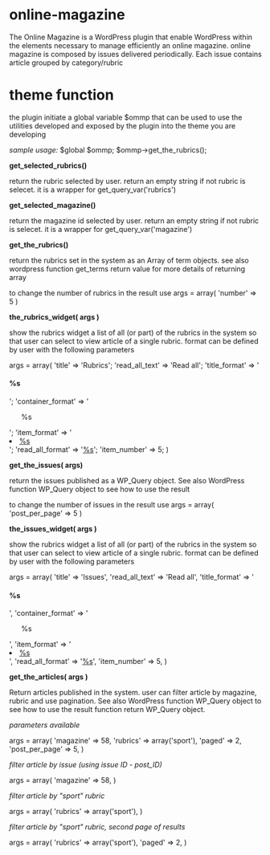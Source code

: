 online-magazine
===============

The Online Magazine is a WordPress plugin that enable WordPress within the elements necessary to manage efficiently an online magazine. online magazine is composed by issues delivered periodically. Each issue contains article grouped by category/rubric

theme function
===============

the plugin initiate a global variable $ommp that can be used to use the utilities developed and exposed by the plugin into the theme you are developing

*sample usage:*
$global $ommp;
$ommp->get_the_rubrics();

**get_selected_rubrics()**

return the rubric selected by user. return an empty string if not rubric is selecet. it is a wrapper for get_query_var('rubrics')

**get_selected_magazine()**

return the magazine id selected by user. return an empty string if not rubric is selecet. it is a wrapper for get_query_var('magazine')

**get_the_rubrics()**

return the rubrics set in the system as an Array of term objects. see also wordpress function get_terms return value for more details of returning array

to change the number of rubrics in the result use
args = array(
    'number' => 5
)

**the_rubrics_widget( args )**

show the rubrics widget a list of all (or part) of the rubrics in the system so that user can select to view article of a single rubric.
format can be defined by user with the following parameters

args = array(
    'title' => 'Rubrics';
    'read_all_text' => 'Read all';
    'title_format' => '<h4>%s</h4>';
    'container_format' => '<ol class="list-unstyled">%s</ol>';
    'item_format' => '<li><a href="/rubrics/%s">%s</a></li>';
    'read_all_format' => '<a href="/rubrics">%s</a>';
    'item_number' => 5;
)


**get_the_issues( args)**

return the issues published as a WP_Query object. See also WordPress function WP_Query object to see how to use the result

to change the number of issues in the result use
args = array(
    'post_per_page' => 5
)

**the_issues_widget( args )**

show the rubrics widget a list of all (or part) of the rubrics in the system so that user can select to view article of a single rubric.
format can be defined by user with the following parameters

args = array(
    'title' => 'Issues',
    'read_all_text' => 'Read all',
    'title_format' => '<h4>%s</h4>',
    'container_format' => '<ol class="list-unstyled">%s</ol>',
    'item_format' => '<li><a href="/issues/%s">%s</a></li>',
    'read_all_format' => '<a href="/issues">%s</a>',
    'item_number' => 5,
)


**get_the_articles( args )**

Return articles published in the system. user can filter article by magazine, rubric and use pagination.
See also WordPress function WP_Query object to see how to use the result
function return WP_Query object.

*parameters available*

args = array(
    'magazine' => 58,
    'rubrics' => array('sport'),
    'paged' => 2,
    'post_per_page' => 5,
)

*filter article by issue (using issue ID - post_ID)*

args = array(
    'magazine' => 58,
)

*filter article by "sport" rubric*

args = array(
    'rubrics' => array('sport'),
)

*filter article by "sport" rubric, second page of results*

args = array(
    'rubrics' => array('sport'),
    'paged' => 2,
)
